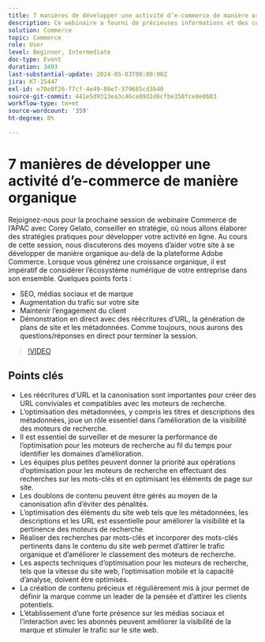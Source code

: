 ```yaml
---
title: 7 manières de développer une activité d’e-commerce de manière organique
description: Ce webinaire a fourni de précieuses informations et des conseils pratiques pour développer une activité de commerce électronique de manière organique grâce à des stratégies d’optimisation pour les moteurs de recherche. Les stratégies couvraient divers aspects tels que l’optimisation du site web, la recherche sur les mots-clés, les améliorations techniques de l’optimisation pour les moteurs de recherche, la création de contenu, la présence sur les médias sociaux, la satisfaction des clients et la diversification des canaux marketing. Les participants ont découvert les fonctionnalités natives dans la plateforme Adobe Commerce et ont été encouragés à rejoindre le prochain Adobe Summit pour de nouvelles opportunités d’apprentissage. Dans l'ensemble, le webinaire a souligné l'importance d'efforts cohérents et d'une capacité d'adaptation pour assurer un succès à long terme dans l'industrie du commerce électronique.
solution: Commerce
topic: Commerce
role: User
level: Beginner, Intermediate
doc-type: Event
duration: 3493
last-substantial-update: 2024-05-03T00:00:00Z
jira: KT-15447
exl-id: e70e0f26-f7cf-4e49-86e7-379685cd3b40
source-git-commit: 441e5d9313ea3c46ce09d1d6cfbe358fce8e0b83
workflow-type: tm+mt
source-wordcount: '359'
ht-degree: 0%

---
```


# 7 manières de développer une activité d’e-commerce de manière organique

Rejoignez-nous pour la prochaine session de webinaire Commerce de l’APAC avec Corey Gelato, conseiller en stratégie, où nous allons élaborer des stratégies pratiques pour développer votre activité en ligne. Au cours de cette session, nous discuterons des moyens d’aider votre site à se développer de manière organique au-delà de la plateforme Adobe Commerce. Lorsque vous générez une croissance organique, il est impératif de considérer l’écosystème numérique de votre entreprise dans son ensemble. Quelques points forts :

* SEO, médias sociaux et de marque
* Augmentation du trafic sur votre site
* Maintenir l’engagement du client
* Démonstration en direct avec des réécritures d’URL, la génération de plans de site et les métadonnées. Comme toujours, nous aurons des questions/réponses en direct pour terminer la session.

>[!VIDEO](https://video.tv.adobe.com/v/3428817/?learn=on)

## Points clés

* Les réécritures d’URL et la canonisation sont importantes pour créer des URL conviviales et compatibles avec les moteurs de recherche.
* L’optimisation des métadonnées, y compris les titres et descriptions des métadonnées, joue un rôle essentiel dans l’amélioration de la visibilité des moteurs de recherche.
* Il est essentiel de surveiller et de mesurer la performance de l’optimisation pour les moteurs de recherche au fil du temps pour identifier les domaines d’amélioration.
* Les équipes plus petites peuvent donner la priorité aux opérations d’optimisation pour les moteurs de recherche en effectuant des recherches sur les mots-clés et en optimisant les éléments de page sur site.
* Les doublons de contenu peuvent être gérés au moyen de la canonisation afin d’éviter des pénalités.
* L’optimisation des éléments du site web tels que les métadonnées, les descriptions et les URL est essentielle pour améliorer la visibilité et la pertinence des moteurs de recherche.
* Réaliser des recherches par mots-clés et incorporer des mots-clés pertinents dans le contenu du site web permet d’attirer le trafic organique et d’améliorer le classement des moteurs de recherche.
* Les aspects techniques d’optimisation pour les moteurs de recherche, tels que la vitesse du site web, l’optimisation mobile et la capacité d’analyse, doivent être optimisés.
* La création de contenu précieux et régulièrement mis à jour permet de définir la marque comme un leader de la pensée et d’attirer les clients potentiels.
* L’établissement d’une forte présence sur les médias sociaux et l’interaction avec les abonnés peuvent améliorer la visibilité de la marque et stimuler le trafic sur le site web.
